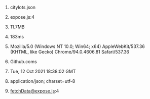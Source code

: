 1. citylots.json
2. expose.js:4
3. 11.7MB
4. 183ms
5. Mozilla/5.0 (Windows NT 10.0; Win64; x64) AppleWebKit/537.36 (KHTML, like Gecko) Chrome/94.0.4606.81 Safari/537.36
   
6. Github.coms

7. Tue, 12 Oct 2021 18:38:02 GMT

8. application/json; charset=utf-8

9.  fetchData@expose.js:4
 
 